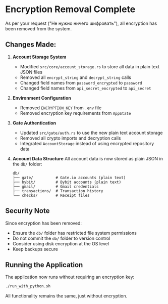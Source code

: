# Encryption Removal Complete

As per your request ("Не нужно ничего шифровать"), all encryption has been removed from the system.

## Changes Made:

1. **Account Storage System**
   - Modified `src/core/account_storage.rs` to store all data in plain text JSON files
   - Removed all `encrypt_string` and `decrypt_string` calls
   - Changed field names from `password_encrypted` to `password`
   - Changed field names from `api_secret_encrypted` to `api_secret`

2. **Environment Configuration**
   - Removed `ENCRYPTION_KEY` from `.env` file
   - Removed encryption key requirements from `AppState`

3. **Gate Authentication**
   - Updated `src/gate/auth.rs` to use the new plain text account storage
   - Removed all crypto imports and decryption calls
   - Integrated `AccountStorage` instead of using encrypted repository data

4. **Account Data Structure**
   All account data is now stored as plain JSON in the `db/` folder:
   ```
   db/
   ├── gate/          # Gate.io accounts (plain text)
   ├── bybit/         # Bybit accounts (plain text)
   ├── gmail/         # Gmail credentials
   ├── transactions/  # Transaction history
   └── checks/        # Receipt files
   ```

## Security Note

Since encryption has been removed:
- Ensure the `db/` folder has restricted file system permissions
- Do not commit the `db/` folder to version control
- Consider using disk encryption at the OS level
- Keep backups secure

## Running the Application

The application now runs without requiring an encryption key:
```bash
./run_with_python.sh
```

All functionality remains the same, just without encryption.